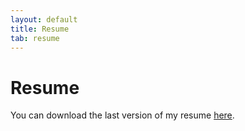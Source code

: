 ```yaml
---
layout: default
title: Resume
tab: resume
---
```

# Resume

You can download the last version of my resume [here](https://github.com/pvigier/resume/raw/master/resume.pdf).
